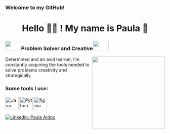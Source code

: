 ### Welcome to my GitHub!

<h1 align="center">Hello 👩‍💻 ! My name is Paula 👋</h1>

<h3 ><img  src="https://media3.giphy.com/media/WUfV5SohrG79ZK3535/giphy.gif?cid=ecf05e471cwp8v1c6qh4pnv3ebdmcyuyec9rgfgq8ngdp2yo&rid=giphy.gif&ct=s" width="50" height='30'>Problem Solver and Creative<img  src="https://media3.giphy.com/media/WUfV5SohrG79ZK3535/giphy.gif?cid=ecf05e471cwp8v1c6qh4pnv3ebdmcyuyec9rgfgq8ngdp2yo&rid=giphy.gif&ct=s" width="50" height='30'></h3>
  
<img align='right' src="https://media3.giphy.com/media/WUfV5SohrG79ZK3535/giphy.gif?cid=ecf05e471cwp8v1c6qh4pnv3ebdmcyuyec9rgfgq8ngdp2yo&rid=giphy.gif&ct=s" width="230">
  
<p> Determined and an avid learner, I’m constantly acquiring the tools needed to solve problems creativity and strategically. </p>
 
### Some tools I use:


<a href="https://www.java.com" target="_blank"><img align="left" alt="Java" height ="42px" src="https://raw.githubusercontent.com/rahul-jha98/github_readme_icons/main/language_and_tools/square/java/java.svg"></a>
<a href="https://www.python.org" target="_blank"><img align="left" alt="Python" height ="42px" src="https://raw.githubusercontent.com/rahul-jha98/github_readme_icons/main/language_and_tools/square/python/python.svg"></a>
<a href="https://www.figma.com/" target="_blank"> <img src="https://raw.githubusercontent.com/rahul-jha98/github_readme_icons/main/language_and_tools/square/figma/figma.svg" alt="figma" height='42px'/> </a>

[![Linkedin: Paula Aidoo](https://img.shields.io/badge/-Joshua_Reyes-blue?style=flat-square&logo=Linkedin&logoColor=white&link=https://www.linkedin.com/in/j-reyes-314000/)](https://www.linkedin.com/in/j-reyes-314000/)

<!--
**j-reyes314/j-reyes314** is a ✨ _special_ ✨ repository because its `README.md` (this file) appears on your GitHub profile.

Here are some ideas to get you started:

- 🔭 I’m currently working on ...
- 🌱 I’m currently learning ...
- 👯 I’m looking to collaborate on ...
- 🤔 I’m looking for help with ...
- 💬 Ask me about ...
- 📫 How to reach me: ...
- 😄 Pronouns: ...
- ⚡ Fun fact: ...
-->
